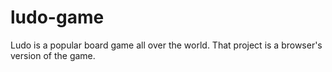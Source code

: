 # ludo-game

Ludo is a popular board game all over the world. That project is a browser's version of the game.
